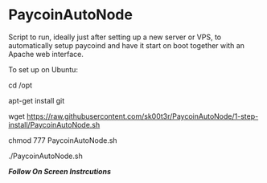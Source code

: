 # PaycoinAutoNode
Script to run, ideally just after setting up a new server or VPS, to automatically setup paycoind and have it start on boot together with an Apache web interface.

To set up on Ubuntu:

cd /opt

apt-get install git

wget https://raw.githubusercontent.com/sk00t3r/PaycoinAutoNode/1-step-install/PaycoinAutoNode.sh

chmod 777 PaycoinAutoNode.sh

./PaycoinAutoNode.sh

*****Follow On Screen Instrcutions*****
